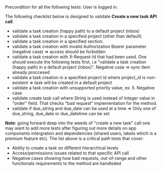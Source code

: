 Precondition for all the following tests:
User is logged in.



The following checklist below is designed to validate **Create a new task API call**:


- validate a task creation (happy path) to a default project (inbox)
- validate a task creation in a specified project (other than default)
- validate a task creation in a specified section.
- validate a task creation with invalid Authorization Bearer parameter (negative case) 
=> access should be forbidden
- validate a task creation with X-Request-Id  that had been used. One should execute the following tests first, i.e "validate a task creation (happy path) in a default project (inbox)".
Negative case => sync item already proccesed
- validate a task creation in a specified project id where project_id is non-existent 
=> task will be created in a default project
- validate a task creation with unsupported priority value, ex. 5. Negative case
- validate create task call where String is used instead of Integer value in "order" field. That checks "bad request" implementation for the method.
- validate if due_string and due_date can be used at a time 
=> Only one of due_string, due_date or due_datetime can be set 



**Note**: going forward deep into the weeds of "create a new task" call one may want to add more tests after figuring out more details on app components intergration and dependencies (shared users, labels which is a premium feature etc). The list above is a critical path tests that cover:
- Ability to create a task on different hierarchical levels
- Access/permissions issues related to that specific API call
- Negative cases showing how bad requests, out-of-range and other functionals requirements to the method are handleded
